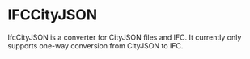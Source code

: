 # IFCCityJSON

IfcCityJSON is a converter for CityJSON files and IFC. It currently only
supports one-way conversion from CityJSON to IFC.
